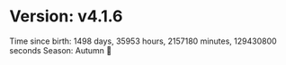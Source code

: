 # Version: v4.1.6
Time since birth: 1498 days, 35953 hours, 2157180 minutes, 129430800 seconds
Season: Autumn 🍁
